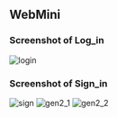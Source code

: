 ## WebMini 
### Screenshot of Log_in
![login](https://user-images.githubusercontent.com/68294675/99871038-826f8900-2bfd-11eb-9655-610bea6e95b5.png)
### Screenshot of Sign_in
![sign](https://user-images.githubusercontent.com/68294675/99871042-84d1e300-2bfd-11eb-8648-4f09686d9dc4.png)
![gen2_1](https://user-images.githubusercontent.com/68294675/99871733-ef395200-2c02-11eb-9ba3-28705c5bbf62.png)
![gen2_2](https://user-images.githubusercontent.com/68294675/99871735-f1031580-2c02-11eb-82cb-f66fb9f197b1.png)